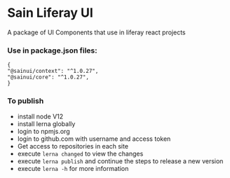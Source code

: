 # Sain Liferay UI
A package of UI Components that use in liferay react projects

### Use in package.json files:

```
{
"@sainui/context": "^1.0.27",
"@sainui/core": "^1.0.27",
}
```

### To publish
- install node V12
- install lerna globally
- login to npmjs.org
- login to github.com with username and access token
- Get access to repositories in each site
- execute `lerna changed` to view the changes
- execute `lerna publish` and continue the steps to release a new version
- execute `lerna -h` for more information




